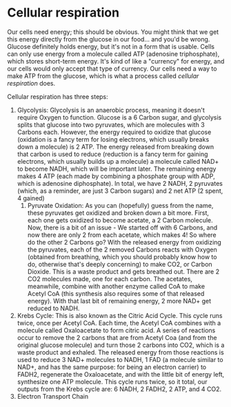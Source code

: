 # Cellular respiration
Our cells need energy; this should be obvious. You might think that we get this energy directly from the glucose in our food... and you'd be wrong. 
Glucose definitely holds energy, but it's not in a form that is usable. Cells can only use energy from a molecule called ATP (adenosine triphosphate), which stores short-term energy. It's kind of like a "currency" for energy, and our cells would only accept that type of currency.
Our cells need a way to make ATP from the glucose, which is what a process called *cellular respiration* does.

Cellular respiration has three steps: 
1. Glycolysis: Glycolysis is an anaerobic process, meaning it doesn't require Oxygen to function. Glucose is a 6 Carbon sugar, and glycolysis splits that glucose into two pyruvates, which are molecules with 3 Carbons each. However, the energy required to oxidize that glucose (oxidation is a fancy term for losing electrons, which usually breaks down a molecule) is 2 ATP. The energy released from breaking down that carbon is used to reduce (reduction is a fancy term for gaining electrons, which usually builds up a molecule) a molecule called NAD+ to become NADH, which will be important later. The remaining energy makes 4 ATP (each made by combining a phosphate group with ADP, which is adenosine diphosphate). In total, we have 2 NADH, 2 pyruvates (which, as a reminder, are just 3 Carbon sugars) and 2 net ATP (2 spent, 4 gained)
    1. Pyruvate Oxidation: As you can (hopefully) guess from the name, these pyruvates get oxidized and broken down a bit more. First, each one gets oxidized to become acetate, a 2 Carbon molecule. Now, there is a bit of an issue - We started off with 6 Carbons, and now there are only 2 from each acetate, which makes 4! So where do the other 2 Carbons go? With the released energy from oxidizing the pyruvates, each of the 2 removed Carbons reacts with Oxygen (obtained from breathing, which you should probably know how to do, otherwise that's deeply concerning) to make CO2, or Carbon Dioxide. This is a waste product and gets breathed out. There are 2 CO2 molecules made, one for each carbon. The acetates, meanwhile, combine with another enzyme called CoA to make Acetyl CoA (this synthesis also requires some of that released energy). With that last bit of remaining energy, 2 more NAD+ get reduced to NADH.
2. Krebs Cycle: This is also known as the Citric Acid Cycle. This cycle runs twice, once per Acetyl CoA. Each time, the Acetyl CoA combines with a molecule called Oxaloacetate to form citric acid. A series of reactions occur to remove the 2 carbons that are from Acetyl Coa (and from the original glucose molecule) and turn those 2 carbons into CO2, which is a waste product and exhaled. The released energy from those reactions is used to reduce 3 NAD+ molecules to NADH, 1 FAD (a molecule similar to NAD+, and has the same purpose: for being an electron carrier) to FADH2, regenerate the Oxaloacetate, and with the little bit of energy left, synthesize one ATP molecule. This cycle runs twice, so it total, our outputs from the Krebs cycle are: 6 NADH, 2 FADH2, 2 ATP, and 4 CO2.
3. Electron Transport Chain
